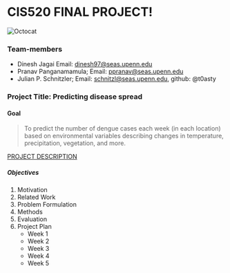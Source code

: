 # CIS520 FINAL PROJECT! 
![Octocat](https://github.githubassets.com/images/icons/emoji/octocat.png)

### Team-members 
  - Dinesh Jagai Email: dinesh97@seas.upenn.edu 
  - Pranav Panganamamula; Email: ppranav@seas.upenn.edu
  - Julian P. Schnitzler; Email: schnitzl@seas.upenn.edu, github: @t0asty
### Project Title: Predicting disease spread 



#### Goal
> To predict the number of dengue cases each week (in each location) based on environmental variables describing changes in temperature, precipitation, vegetation, and more.

[PROJECT DESCRIPTION](https://www.drivendata.org/competitions/44/dengai-predicting-disease-spread/page/82/)

##### Objectives
1. Motivation 
2. Related Work
3. Problem Formulation 
4. Methods
5. Evaluation
6. Project Plan
   - Week 1
   - Week 2 
   - Week 3 
   - Week 4 
   - Week 5  



